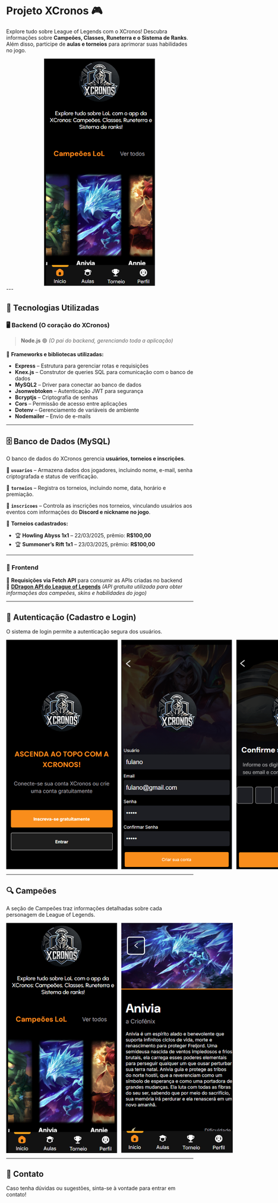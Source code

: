 # Projeto XCronos 🎮  

Explore tudo sobre League of Legends com o XCronos! Descubra informações sobre **Campeões, Classes, Runeterra e o Sistema de Ranks**. Além disso, participe de **aulas e torneios** para aprimorar suas habilidades no jogo.  
<div style="display: flex; justify-content: center;">
<img src="public/assets/logado1.PNG" width="300"/>
</div>
---

## 🚀 Tecnologias Utilizadas  

### 🖥️ Backend (O coração do XCronos)  

> **Node.js** 🟢 *(O pai do backend, gerenciando toda a aplicação)*  

🔹 **Frameworks e bibliotecas utilizadas:**  
- **Express** – Estrutura para gerenciar rotas e requisições  
- **Knex.js** – Construtor de queries SQL para comunicação com o banco de dados  
- **MySQL2** – Driver para conectar ao banco de dados  
- **Jsonwebtoken** – Autenticação JWT para segurança  
- **Bcryptjs** – Criptografia de senhas  
- **Cors** – Permissão de acesso entre aplicações  
- **Dotenv** – Gerenciamento de variáveis de ambiente  
- **Nodemailer** – Envio de e-mails  

---

## 🗄️ Banco de Dados (MySQL)  

O banco de dados do XCronos gerencia **usuários, torneios e inscrições**.  

🔹 **`usuarios`** – Armazena dados dos jogadores, incluindo nome, e-mail, senha criptografada e status de verificação.  

🔹 **`torneios`** – Registra os torneios, incluindo nome, data, horário e premiação.  

🔹 **`inscricoes`** – Controla as inscrições nos torneios, vinculando usuários aos eventos com informações do **Discord e nickname no jogo**.  

📌 **Torneios cadastrados:**  
- 🏆 **Howling Abyss 1x1** – 22/03/2025, prêmio: **R$100,00**  
- 🏆 **Summoner’s Rift 1x1** – 23/03/2025, prêmio: **R$100,00**  

---

### 🎨 Frontend  

🔹 **Requisições via Fetch API** para consumir as APIs criadas no backend  
🔹 **[DDragon API do League of Legends](https://developer.riotgames.com/docs/lol)** *(API gratuita utilizada para obter informações dos campeões, skins e habilidades do jogo)*  

---

## 🔐 Autenticação (Cadastro e Login)  

O sistema de login permite a autenticação segura dos usuários.  

<div style="display: flex;">
  <img src="public/assets/login1.PNG" width="300" style="margin-right: 10px;" />
    <img src="public/assets/login2.PNG" width="300" style="margin-right: 10px;" />
    <img src="public/assets/login4.PNG" width="300" style="margin-right: 10px;" />
    <img src="public/assets/login3.PNG" width="300" style="margin-right: 10px;" />
    
</div> 

---

## 🔍 Campeões  

A seção de Campeões traz informações detalhadas sobre cada personagem de League of Legends.  

<div style="display: flex;">
  <img src="public/assets/logado1.PNG" width="300" style="margin-right: 10px;" />
<img src="public/assets/logado2.PNG" width="300"style="margin-right: 10px;"/>

</div>

---

## 📩 Contato  

Caso tenha dúvidas ou sugestões, sinta-se à vontade para entrar em contato!

